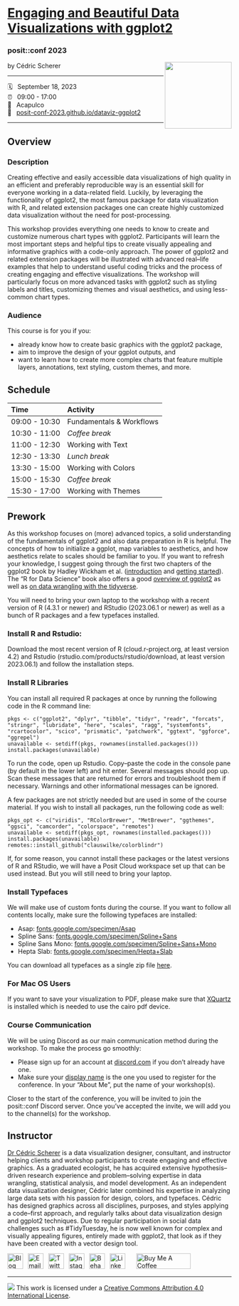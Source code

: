 # [Engaging and Beautiful Data Visualizations with ggplot2](https://posit-conf-2023.github.io/dataviz-ggplot2/)

### posit::conf 2023

by Cédric Scherer[<img src="https://raw.githubusercontent.com/posit-conf-2023/dataviz-ggplot2/main/images/logo.png" align="right" width="150">](https://posit-conf-2023.github.io/dataviz-ggplot2/)

-----

:spiral_calendar: &ensp;September 18, 2023  
:alarm_clock:     &ensp;09:00 - 17:00  
:hotel:           &ensp;Acapulco   
:link:            &ensp;[posit-conf-2023.github.io/dataviz-ggplot2](https://posit-conf-2023.github.io/dataviz-ggplot2/)

-----

## Overview

### Description

Creating effective and easily accessible data visualizations of high quality in an efficient and preferably reproducible way is an essential skill for everyone working in a data-related field. Luckily, by leveraging the functionality of ggplot2, the most famous package for data visualization with R, and related extension packages one can create highly customized data visualization without the need for post-processing.

This workshop provides everything one needs to know to create and customize numerous chart types with ggplot2. Participants will learn the most important steps and helpful tips to create visually appealing and informative graphics with a code-only approach. The power of ggplot2 and related extension packages will be illustrated with advanced real–life examples that help to understand useful coding tricks and the process of creating engaging and effective visualizations. The workshop will particularly focus on more advanced tasks with ggplot2 such as styling labels and titles, customizing themes and visual aesthetics, and using less-common chart types.

### Audience

This course is for you if you:

* already know how to create basic graphics with the ggplot2 package,
* aim to improve the design of your ggplot outputs, and
* want to learn how to create more complex charts that feature multiple layers, annotations, text styling, custom themes, and more.


## Schedule

| Time          | Activity                 |
| :------------ | :----------------------- |
| 09:00 - 10:30 | Fundamentals & Workflows |
| 10:30 - 11:00 | *Coffee break*           |
| 11:00 - 12:30 | Working with Text        |
| 12:30 - 13:30 | *Lunch break*            |
| 13:30 - 15:00 | Working with Colors      |
| 15:00 - 15:30 | *Coffee break*           |
| 15:30 - 17:00 | Working with Themes      |


## Prework

As this workshop focuses on (more) advanced topics, a solid understanding of the fundamentals of ggplot2 and also data preparation in R is helpful. The concepts of how to initialize a ggplot, map variables to aesthetics, and how aesthetics relate to scales should be familiar to you. If you want to refresh your knowledge, I suggest going through the first two chapters of the ggplot2 book by Hadley Wickham et al. ([introduction](ggplot2-book.org/introduction) and [getting started](ggplot2-book.org/getting-started)). The “R for Data Science” book also offers a good [overview of ggplot2](r4ds.hadley.nz/data-visualize) as well as [on data wrangling with the tidyverse](r4ds.hadley.nz/data-transform).

You will need to bring your own laptop to the workshop with a recent version of R (4.3.1 or newer) and RStudio (2023.06.1 or newer) as well as a bunch of R packages and a few typefaces installed.

### Install R and Rstudio: 

Download the most recent version of R (cloud.r-project.org, at least version 4.2) and Rstudio (rstudio.com/products/rstudio/download, at least version 2023.06.1) and follow the installation steps.

### Install R Libraries

You can install all required R packages at once by running the following code in the R command line:

```
pkgs <- c("ggplot2", "dplyr", "tibble", "tidyr", "readr", "forcats", "stringr", "lubridate", "here", "scales", "ragg", "systemfonts", "rcartocolor", "scico", "prismatic", "patchwork", "ggtext", "ggforce", "ggrepel")
unavailable <- setdiff(pkgs, rownames(installed.packages()))
install.packages(unavailable)
```

To run the code, open up Rstudio. Copy–paste the code in the console pane (by default in the lower left) and hit enter. Several messages should pop up. Scan these messages that are returned for errors and troubleshoot them if necessary. Warnings and other informational messages can be ignored.

A few packages are not strictly needed but are used in some of the course material. If you wish to install all packages, run the following code as well:

```
pkgs_opt <- c("viridis", "RColorBrewer", "MetBrewer", "ggthemes", "ggsci", "camcorder", "colorspace", "remotes")
unavailable <- setdiff(pkgs_opt, rownames(installed.packages()))
install.packages(unavailable)
remotes::install_github("clauswilke/colorblindr")
```

If, for some reason, you cannot install these packages or the latest versions of R and RStudio, we will have a Posit Cloud workspace set up that can be used instead. But you will still need to bring your laptop.

### Install Typefaces

We will make use of custom fonts during the course. If you want to follow all contents locally, make sure the following typefaces are installed:

* Asap: [fonts.google.com/specimen/Asap](https://fonts.google.com/specimen/Asap)
* Spline Sans: [fonts.google.com/specimen/Spline+Sans](https://fonts.google.com/specimen/Spline+Sans)
* Spline Sans Mono: [fonts.google.com/specimen/Spline+Sans+Mono](https://fonts.google.com/specimen/Spline+Sans+Mono)
* Hepta Slab: [fonts.google.com/specimen/Hepta+Slab](https://fonts.google.com/specimen/Hepta+Slab)

You can download all typefaces as a single zip file [here](https://cedricscherer.com/files/positconf-dataviz-ggplot2-fonts.zip).

### For Mac OS Users

If you want to save your visualization to PDF, please make sure that [XQuartz](https://xquartz.org) is installed which is needed to use the cairo pdf device. 

### Course Communication

We will be using Discord as our main communication method during the workshop. To make the process go smoothly:
* Please sign up for an account at [discord.com](https://discord.com) if you don’t already have one.
* Make sure your [display name](https://support.discord.com/hc/en-us/articles/12620128861463-New-Usernames-Display-Names#h_01GXPQABMYGEHGPRJJXJMPHF5C) is the one you used to register for the conference.
In your “About Me”, put the name of your workshop(s).

Closer to the start of the conference, you will be invited to join the posit::conf Discord server. Once you’ve accepted the invite, we will add you to the channel(s) for the workshop. 


## Instructor

[Dr Cédric Scherer](https://cedricscherer.com) is a data visualization designer, consultant, and instructor helping clients and workshop participants to create engaging and effective graphics. As a graduated ecologist, he has acquired extensive hypothesis–driven research experience and problem–solving expertise in data wrangling, statistical analysis, and model development. As an independent data visualization designer, Cédric later combined his expertise in analyzing large data sets with his passion for design, colors, and typefaces. Cédric has designed graphics across all disciplines, purposes, and styles applying a code–first approach, and regularly talks about data visualization design and ggplot2 techniques. Due to regular participation in social data challenges such as #TidyTuesday, he is now well known for complex and visually appealing figures, entirely made with ggplot2, that look as if they have been created with a vector design tool.

<a href="https://www.cedricscherer.com"><img border="0" alt="Blog" src="https://assets.dryicons.com/uploads/icon/svg/4926/home.svg" width="35" height="35"></a>&ensp;
<a href="mailto:hello@cedricscherer.com"><img border="0" alt="Email" src="https://assets.dryicons.com/uploads/icon/svg/8009/02dc3a5c-6504-4347-85fb-3f510cfecc45.svg" width="35" height="35"></a>&ensp;
<a href="https://twitter.com/CedScherer"><img border="0" alt="Twitter" src="https://assets.dryicons.com/uploads/icon/svg/8385/c23f7ffc-ca8d-4246-8978-ce9f6d5bcc99.svg" width="35" height="35"></a>&ensp;
<a href="https://www.instagram.com/cedscherer/"><img border="0" alt="Instagram" src="https://assets.dryicons.com/uploads/icon/svg/8330/62263227-bb78-4b42-a9a9-e222e0cc7b97.svg" width="35" height="35"></a>&ensp;
<a href="https://www.behance.net/cedscherer"><img border="0" alt="Behance" src="https://assets.dryicons.com/uploads/icon/svg/8264/04073ce3-5b98-4f32-88d3-82b2ef828066.svg" width="35" height="35"></a>&ensp;
<a href="https://www.linkedin.com/in/cedscherer/"><img border="0" alt="LinkedIn" src="https://assets.dryicons.com/uploads/icon/svg/8337/a347cd89-1662-4421-be90-58e5e8004eae.svg" width="35" height="35"></a>&ensp;&emsp;
<a href="https://www.buymeacoffee.com/z3tt" target="_blank"><img src="https://www.buymeacoffee.com/assets/img/guidelines/download-assets-sm-1.svg" alt="Buy Me A Coffee" style="height: 35px !important;width: 122px !important;" ></a>

-----

![](https://i.creativecommons.org/l/by/4.0/88x31.png) This work is
licensed under a [Creative Commons Attribution 4.0 International
License](https://creativecommons.org/licenses/by/4.0/).
